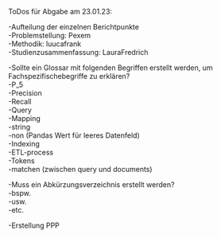 ToDos für Abgabe am 23.01.23:<br>
<p>-Aufteilung der einzelnen Berichtpunkte<br>
 -Problemstellung:         Pexem<br>
  -Methodik:                luucafrank<br>
  -Studienzusammenfassung:  LauraFredrich<br>
</p>
<p>-Sollte ein Glossar mit folgenden Begriffen erstellt werden, um Fachspezifischebegriffe zu erklären?<br>
  -P_5<br>
  -Precision<br>
  -Recall<br>
  -Query<br>
  -Mapping<br>
  -string<br>
  -non (Pandas Wert für leeres Datenfeld)<br>
  -Indexing<br>
  -ETL-process<br>
  -Tokens<br>
  -matchen (zwischen query und documents)<br>
</p>
<p>-Muss ein Abkürzungsverzeichnis erstellt werden?<br>
 -bspw.<br>
 -usw.<br>
 -etc.<br>
<p>-Erstellung PPP<br>
</p>
